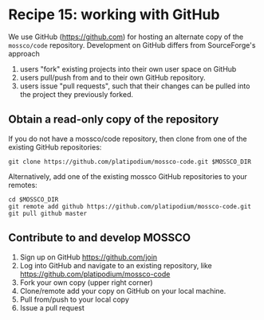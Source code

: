 # Recipe 15: working with GitHub

We use GitHub (https://github.com) for hosting an alternate copy of the `mossco/code` repository.  Development on GitHub differs from SourceForge's approach

1. users "fork" existing projects into their own user space on GitHub
2. users pull/push from and to their own GitHub repository.
3. users issue "pull requests", such that their changes can be pulled into the project they previously forked.

## Obtain a read-only copy of the repository

If you do not have a mossco/code repository, then clone from one of the existing GitHub repositories:

    git clone https://github.com/platipodium/mossco-code.git $MOSSCO_DIR

Alternatively, add one of the existing mossco GitHub repositories to your remotes:

    cd $MOSSCO_DIR
    git remote add github https://github.com/platipodium/mossco-code.git
    git pull github master

## Contribute to and develop MOSSCO

1. Sign up on GitHub https://github.com/join
2. Log into GitHub and navigate to an existing repository, like https://github.com/platipodium/mossco-code
3. Fork your own copy (upper right corner)
4. Clone/remote add your copy on GitHub on your local machine.
5. Pull from/push to your local copy
6. Issue a pull request
